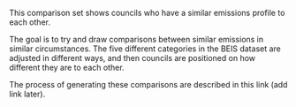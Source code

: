 This comparison set shows councils who have a similar emissions profile to each other. 

The goal is to try and draw comparisons between similar emissions in similar circumstances. The five different categories in the BEIS dataset are adjusted in different ways, and then councils are positioned on how different they are to each other. 

The process of generating these comparisons are described in this link (add link later). 